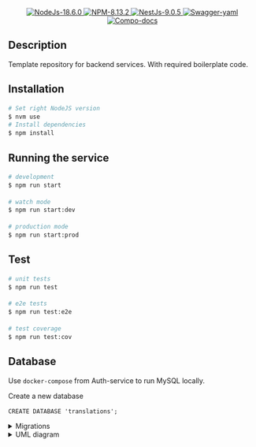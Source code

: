 <p align="center">
  <a href='https://github.com/megrulad-ge/backend-service/blob/master/.npmrc#L1'>
    <img src='https://img.shields.io/badge/NodeJs-v18.6.0-green.svg' alt='NodeJs-18.6.0' />
  </a>
  <a href='https://github.com/megrulad-ge/backend-service/blob/master/.npmrc#L2'>
    <img src='https://img.shields.io/badge/NPM-v8.13.2-green.svg' alt='NPM-8.13.2' />
  </a>
  <a href='https://nestjs.com/'>
    <img src='https://img.shields.io/badge/NestJs-v9.0.5-green.svg' alt='NestJs-9.0.5' />
  </a>
  <a href='https://github.com/megrulad-ge/backend-service/blob/master/docs/swagger.yaml'>
    <img src='https://img.shields.io/badge/Swagger-yaml-green.svg' alt='Swagger-yaml' />
  </a>
  <a href='https://megrulad-ge.github.io/backend-service'>
    <img src='https://img.shields.io/badge/Compo-docs-green.svg' alt='Compo-docs' />
  </a>
</p>

## Description

Template repository for backend services. With required boilerplate code.

## Installation

```bash
# Set right NodeJS version
$ nvm use
# Install dependencies
$ npm install
```

## Running the service

```bash
# development
$ npm run start

# watch mode
$ npm run start:dev

# production mode
$ npm run start:prod
```

## Test

```bash
# unit tests
$ npm run test

# e2e tests
$ npm run test:e2e

# test coverage
$ npm run test:cov
```

## Database

Use `docker-compose` from Auth-service to run MySQL locally.

Create a new database

```mysql
CREATE DATABASE 'translations';
```

<section>
<details>
<summary>Migrations</summary>
<p>
There are migration scripts located in package.json.

In most common cases you will need to use `npm run migration:generate -- migrations/migration-name` to generate migrations (Which will result creating migrations/migration-name.ts). There are initial database setup and when you add some changes the command mentioned above will generate new migration scripts. It is required to check the generated query since it can cause data lost.

When you need to run `npm run migrations`? Only when you make changes in entities or creating a new one.

If you're actively adding new entities and need to test things faster you can modify `orm.config.ts` with the following

```json
{
  "synchronize": true,
  "synchronizeOptions": {
    "force": true
  }
}
```
With this config there are high change of data loss. Since it always removes tables and creates new ones. Only convenient for development when actively adding new entities.

When this `sync` mode is enabled, and you try to generate migration - it won't be able to detect changes because `sync` mode makes sure that all tables are created/synced.

Recommended: When you alter schema => `npm run migration:generate migrations/some-changes` => `npm run migrations`.

It might require running `npm run build`.

```bash
$ npm run build
$ npm run migration:generate migrations/migration-name
```

P.S.

You can always manually create migrations by running `npm run migration:create migrations/add-users-table` however in such cases you are responsible for the correctness of the script while `npm run migration:generate` will reverse-generate the migration from existing schemas/entities.

`NOTE:` Current migration scripts contains env variable for schema name which is dynamic name. Library does not support such thing. So when generating/creating new migration makes sure it is using proper schema name for different envs. Since, for every deployment env there is the same db but different schema.
More [details](./migrations/README.md)
</p>

More [info](https://typeorm.io/using-cli#create-a-new-migration)
</details>

<details>
<summary>UML diagram</summary>

![Alt text](./docs/db-diagram.svg)

</details>
</section>

